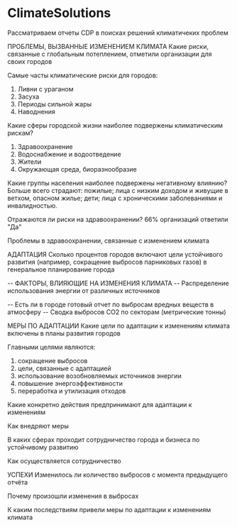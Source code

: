 # ClimateSolutions
Рассматриваем отчеты CDP в поисках решений климатичеких проблем

ПРОБЛЕМЫ, ВЫЗВАННЫЕ ИЗМЕНЕНИЕМ КЛИМАТА
Какие риски, связанные с глобальным потеплением, отметили организации для своих городов

Самые часты климатические риски для городов:
1. Ливни с ураганом
2. Засуха
3. Периоды сильной жары
4. Наводнения

Какие сферы городской жизни наиболее подвержены климатическим рискам?

1. Здравоохранение 
2. Водоснабжение и водоотведение
3. Жители
4. Окружающая среда, биоразнообразие

Какие группы населения наиболее подвержены негативному влиянию?
Больше всего страдают: пожилые; лица с низким доходом и живущие в ветхом, опасном жилье; дети; лица с хроническими заболеваниями и инвалидностью.

Отражаются ли риски на здравоохранении? 
66% организаций ответили "Да"

Проблемы в здравоохранении, связанные с изменением климата


АДАПТАЦИЯ
Сколько процентов городов включают цели устойчивого развития (например, сокращение выбросов парниковых газов) в генеральное планирование города

-- ФАКТОРЫ, ВЛИЯЮЩИЕ НА ИЗМЕНЕНИЯ КЛИМАТА
-- Распределение использования энергии от различных источников

-- Есть ли в городе готовый отчет по выбросам вредных веществ в атмосферу
-- Сводка выбросов CO2 по секторам (метрические тонны)

МЕРЫ ПО АДАПТАЦИИ
Какие цели по адаптации к изменениям климата включены в планы развития городов

Главными целями являются:
1. сокращение выбросов
2. цели, связанные с адаптацией
3. использование возобновляемых источников энергии
4. повышение энергоэффективности
5. переработка и утилизация отходов

Какие конкретно действия предпринимают для адаптации к изменениям

Как внедряют меры

В каких сферах проходит сотрудничество города и бизнеса по устойчивому развитию 

Как осуществляется сотрудничество



УСПЕХИ
Изменилось ли количество выбросов с момента предыдущего отчёта


Почему произошли изменения в выбросах 

К каким последствиям привели меры по адаптации к изменениям климата
